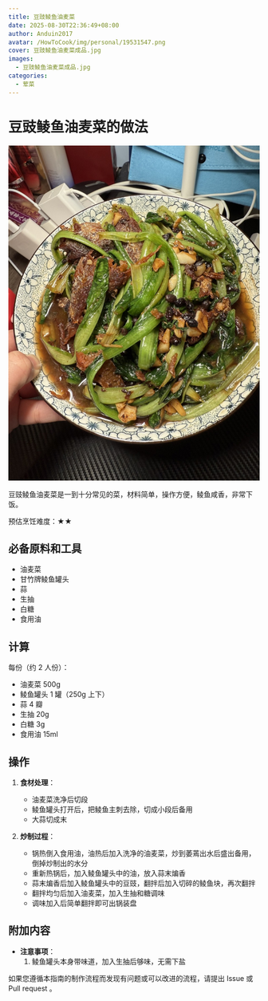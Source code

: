 ```yaml
---
title: 豆豉鲮鱼油麦菜
date: 2025-08-30T22:36:49+08:00
author: Anduin2017
avatar: /HowToCook/img/personal/19531547.png
cover: 豆豉鲮鱼油麦菜成品.jpg
images:
  - 豆豉鲮鱼油麦菜成品.jpg
categories:
  - 荤菜
---
```


# 豆豉鲮鱼油麦菜的做法

![豆豉鲮鱼油麦菜](./豆豉鲮鱼油麦菜成品.jpg)

豆豉鲮鱼油麦菜是一到十分常见的菜，材料简单，操作方便，鲮鱼咸香，非常下饭。

预估烹饪难度：★★

## 必备原料和工具

- 油麦菜
- 甘竹牌鲮鱼罐头
- 蒜
- 生抽
- 白糖
- 食用油

## 计算

每份（约 2 人份）：

- 油麦菜 500g
- 鲮鱼罐头 1 罐（250g 上下）
- 蒜 4 瓣
- 生抽 20g
- 白糖 3g
- 食用油 15ml

## 操作

1. **食材处理**：
   - 油麦菜洗净后切段
   - 鲮鱼罐头打开后，把鲮鱼主刺去除，切成小段后备用
   - 大蒜切成末

2. **炒制过程**：
   - 锅热倒入食用油，油热后加入洗净的油麦菜，炒到萎蔫出水后盛出备用，倒掉炒制出的水分
   - 重新热锅后，加入鲮鱼罐头中的油，放入蒜末煸香
   - 蒜末煸香后加入鲮鱼罐头中的豆豉，翻拌后加入切碎的鲮鱼块，再次翻拌
   - 翻拌均匀后加入油麦菜，加入生抽和糖调味
   - 调味加入后简单翻拌即可出锅装盘

## 附加内容

- **注意事项**：
  1. 鲮鱼罐头本身带味道，加入生抽后够味，无需下盐

如果您遵循本指南的制作流程而发现有问题或可以改进的流程，请提出 Issue 或 Pull request 。
